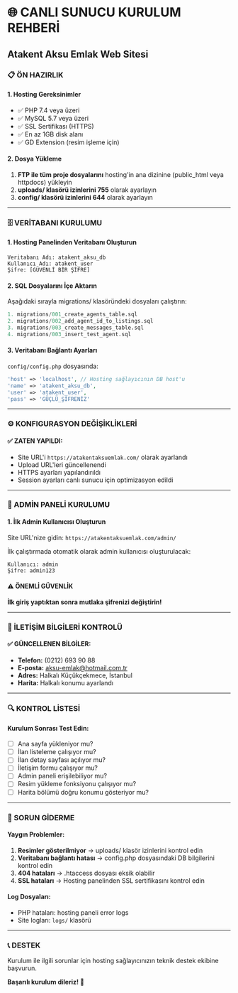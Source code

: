 # 🌐 CANLI SUNUCU KURULUM REHBERİ
## Atakent Aksu Emlak Web Sitesi

### 📋 ÖN HAZIRLIK

#### 1. Hosting Gereksinimler
- ✅ PHP 7.4 veya üzeri
- ✅ MySQL 5.7 veya üzeri  
- ✅ SSL Sertifikası (HTTPS)
- ✅ En az 1GB disk alanı
- ✅ GD Extension (resim işleme için)

#### 2. Dosya Yükleme
1. **FTP ile tüm proje dosyalarını** hosting'in ana dizinine (public_html veya httpdocs) yükleyin
2. **uploads/ klasörü izinlerini 755** olarak ayarlayın
3. **config/ klasörü izinlerini 644** olarak ayarlayın

---

### 🗄️ VERİTABANI KURULUMU

#### 1. Hosting Panelinden Veritabanı Oluşturun
```
Veritabanı Adı: atakent_aksu_db
Kullanıcı Adı: atakent_user  
Şifre: [GÜVENLİ BİR ŞİFRE]
```

#### 2. SQL Dosyalarını İçe Aktarın
Aşağıdaki sırayla migrations/ klasöründeki dosyaları çalıştırın:
```sql
1. migrations/001_create_agents_table.sql
2. migrations/002_add_agent_id_to_listings.sql  
3. migrations/003_create_messages_table.sql
4. migrations/003_insert_test_agent.sql
```

#### 3. Veritabanı Bağlantı Ayarları
`config/config.php` dosyasında:
```php
'host' => 'localhost', // Hosting sağlayıcının DB host'u
'name' => 'atakent_aksu_db', 
'user' => 'atakent_user',
'pass' => 'GÜÇLÜ_ŞİFRENİZ'
```

---

### ⚙️ KONFIGURASYON DEĞİŞİKLİKLERİ

#### ✅ ZATEN YAPILDI:
- Site URL'i `https://atakentaksuemlak.com/` olarak ayarlandı
- Upload URL'leri güncellenendi
- HTTPS ayarları yapılandırıldı
- Session ayarları canlı sunucu için optimizasyon edildi

---

### 👤 ADMİN PANELİ KURULUMU

#### 1. İlk Admin Kullanıcısı Oluşturun
Site URL'nize gidin: `https://atakentaksuemlak.com/admin/`

İlk çalıştırmada otomatik olarak admin kullanıcısı oluşturulacak:
```
Kullanıcı: admin
Şifre: admin123
```

#### ⚠️ ÖNEMLİ GÜVENLİK
**İlk giriş yaptıktan sonra mutlaka şifrenizi değiştirin!**

---

### 📧 İLETİŞİM BİLGİLERİ KONTROLÜ

#### ✅ GÜNCELLENEN BİLGİLER:
- **Telefon:** (0212) 693 90 88
- **E-posta:** aksu-emlak@hotmail.com.tr  
- **Adres:** Halkalı Küçükçekmece, İstanbul
- **Harita:** Halkalı konumu ayarlandı

---

### 🔍 KONTROL LİSTESİ

#### Kurulum Sonrası Test Edin:
- [ ] Ana sayfa yükleniyor mu?
- [ ] İlan listeleme çalışıyor mu?
- [ ] İlan detay sayfası açılıyor mu?
- [ ] İletişim formu çalışıyor mu?
- [ ] Admin paneli erişilebiliyor mu?
- [ ] Resim yükleme fonksiyonu çalışıyor mu?
- [ ] Harita bölümü doğru konumu gösteriyor mu?

---

### 🚨 SORUN GİDERME

#### Yaygın Problemler:
1. **Resimler gösterilmiyor** → uploads/ klasör izinlerini kontrol edin
2. **Veritabanı bağlantı hatası** → config.php dosyasındaki DB bilgilerini kontrol edin  
3. **404 hataları** → .htaccess dosyası eksik olabilir
4. **SSL hataları** → Hosting panelinden SSL sertifikasını kontrol edin

#### Log Dosyaları:
- PHP hataları: hosting paneli error logs
- Site logları: `logs/` klasörü

---

### 📞 DESTEK
Kurulum ile ilgili sorunlar için hosting sağlayıcınızın teknik destek ekibine başvurun.

**Başarılı kurulum dileriz! 🎉**

